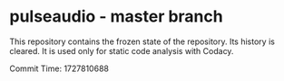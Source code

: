 # pulseaudio - master branch

This repository contains the frozen state of the repository.
Its history is cleared. It is used only for static code
analysis with Codacy.

Commit Time: 1727810688